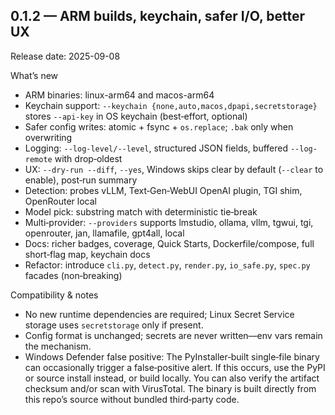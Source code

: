## 0.1.2 — ARM builds, keychain, safer I/O, better UX

Release date: 2025-09-08

What’s new
- ARM binaries: linux-arm64 and macos-arm64
- Keychain support: `--keychain {none,auto,macos,dpapi,secretstorage}` stores `--api-key` in OS keychain (best‑effort, optional)
- Safer config writes: atomic + fsync + `os.replace`; `.bak` only when overwriting
- Logging: `--log-level/--level`, structured JSON fields, buffered `--log-remote` with drop‑oldest
- UX: `--dry-run --diff`, `--yes`, Windows skips clear by default (`--clear` to enable), post‑run summary
- Detection: probes vLLM, Text‑Gen‑WebUI OpenAI plugin, TGI shim, OpenRouter local
- Model pick: substring match with deterministic tie‑break
- Multi‑provider: `--providers` supports lmstudio, ollama, vllm, tgwui, tgi, openrouter, jan, llamafile, gpt4all, local
- Docs: richer badges, coverage, Quick Starts, Dockerfile/compose, full short‑flag map, keychain docs
- Refactor: introduce `cli.py`, `detect.py`, `render.py`, `io_safe.py`, `spec.py` facades (non‑breaking)

Compatibility & notes
- No new runtime dependencies are required; Linux Secret Service storage uses `secretstorage` only if present.
- Config format is unchanged; secrets are never written—env vars remain the mechanism.
- Windows Defender false positive: The PyInstaller‑built single‑file binary can occasionally trigger a false‑positive alert. If this occurs, use the PyPI or source install instead, or build locally. You can also verify the artifact checksum and/or scan with VirusTotal. The binary is built directly from this repo’s source without bundled third‑party code.
